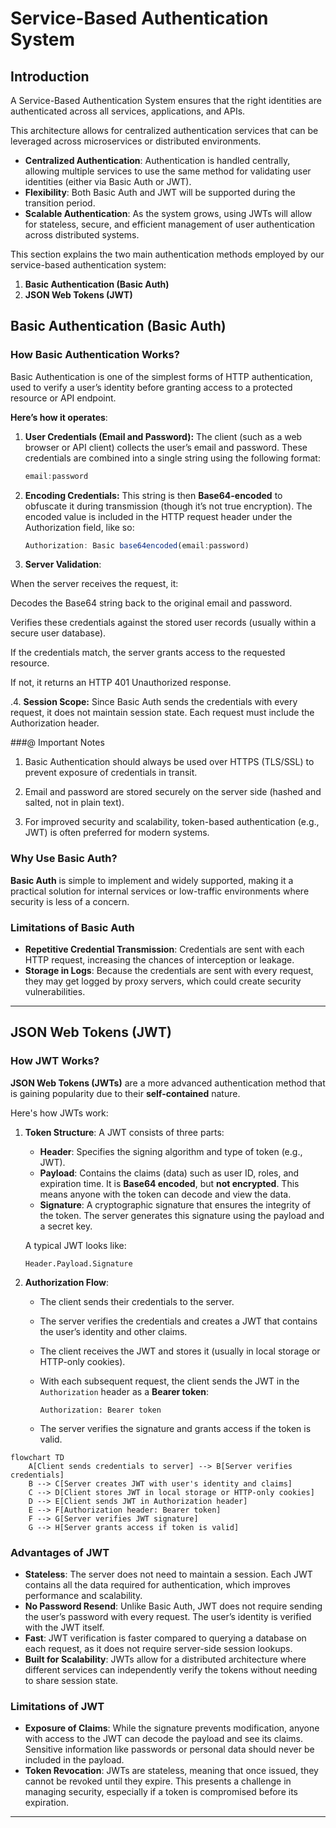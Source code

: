 # Service-Based Authentication System

## Introduction

A Service-Based Authentication System ensures that the right identities are authenticated across all services, applications, and APIs.

This architecture allows for centralized authentication services that can be leveraged across microservices or distributed environments.

* **Centralized Authentication**: Authentication is handled centrally, allowing multiple services to use the same method for validating user identities (either via Basic Auth or JWT).
* **Flexibility**: Both Basic Auth and JWT will be supported during the transition period.
* **Scalable Authentication**: As the system grows, using JWTs will allow for stateless, secure, and efficient management of user authentication across distributed systems.

This section explains the two main authentication methods employed by our service-based authentication system:

1. **Basic Authentication (Basic Auth)**
2. **JSON Web Tokens (JWT)**

## Basic Authentication (Basic Auth)

### How Basic Authentication Works?

Basic Authentication is one of the simplest forms of HTTP authentication, used to verify a user’s identity before granting access to a protected resource or API endpoint.

**Here’s how it operates**:

1. **User Credentials (Email and Password):**
The client (such as a web browser or API client) collects the user’s email and password.
These credentials are combined into a single string using the following format:

    ```js
    email:password
    ```

2. **Encoding Credentials:**
This string is then **Base64-encoded** to obfuscate it during transmission (though it’s not true encryption).
The encoded value is included in the HTTP request header under the Authorization field, like so:

    ```js
    Authorization: Basic base64encoded(email:password)
    ```

3. **Server Validation**:

When the server receives the request, it:

Decodes the Base64 string back to the original email and password.

Verifies these credentials against the stored user records (usually within a secure user database).

If the credentials match, the server grants access to the requested resource.

If not, it returns an HTTP 401 Unauthorized response.

.4. **Session Scope:**
Since Basic Auth sends the credentials with every request, it does not maintain session state. Each request must include the Authorization header.

###@ Important Notes

1. Basic Authentication should always be used over HTTPS (TLS/SSL) to prevent exposure of credentials in transit.

2. Email and password are stored securely on the server side (hashed and salted, not in plain text).

3. For improved security and scalability, token-based authentication (e.g., JWT) is often preferred for modern systems.

### Why Use Basic Auth?

**Basic Auth** is simple to implement and widely supported, making it a practical solution for internal services or low-traffic environments where security is less of a concern.

### Limitations of Basic Auth

* **Repetitive Credential Transmission**: Credentials are sent with each HTTP request, increasing the chances of interception or leakage.
* **Storage in Logs**: Because the credentials are sent with every request, they may get logged by proxy servers, which could create security vulnerabilities.

---

## JSON Web Tokens (JWT)

### How JWT Works?

**JSON Web Tokens (JWTs)** are a more advanced authentication method that is gaining popularity due to their **self-contained** nature.

Here's how JWTs work:

1. **Token Structure**: A JWT consists of three parts:

   * **Header**: Specifies the signing algorithm and type of token (e.g., JWT).
   * **Payload**: Contains the claims (data) such as user ID, roles, and expiration time. It is **Base64 encoded**, but **not encrypted**. This means anyone with the token can decode and view the data.
   * **Signature**: A cryptographic signature that ensures the integrity of the token. The server generates this signature using the payload and a secret key.

   A typical JWT looks like:

   ```
   Header.Payload.Signature
   ```

2. **Authorization Flow**:

   * The client sends their credentials to the server.
   * The server verifies the credentials and creates a JWT that contains the user’s identity and other claims.
   * The client receives the JWT and stores it (usually in local storage or HTTP-only cookies).
   * With each subsequent request, the client sends the JWT in the `Authorization` header as a **Bearer token**:

     ```
     Authorization: Bearer token
     ```
   * The server verifies the signature and grants access if the token is valid.

```mermaid
flowchart TD
    A[Client sends credentials to server] --> B[Server verifies credentials]
    B --> C[Server creates JWT with user's identity and claims]
    C --> D[Client stores JWT in local storage or HTTP-only cookies]
    D --> E[Client sends JWT in Authorization header]
    E --> F[Authorization header: Bearer token]
    F --> G[Server verifies JWT signature]
    G --> H[Server grants access if token is valid]
```

### Advantages of JWT

* **Stateless**: The server does not need to maintain a session. Each JWT contains all the data required for authentication, which improves performance and scalability.
* **No Password Resend**: Unlike Basic Auth, JWT does not require sending the user’s password with every request. The user’s identity is verified with the JWT itself.
* **Fast**: JWT verification is faster compared to querying a database on each request, as it does not require server-side session lookups.
* **Built for Scalability**: JWTs allow for a distributed architecture where different services can independently verify the tokens without needing to share session state.

### Limitations of JWT

* **Exposure of Claims**: While the signature prevents modification, anyone with access to the JWT can decode the payload and see its claims. Sensitive information like passwords or personal data should never be included in the payload.
* **Token Revocation**: JWTs are stateless, meaning that once issued, they cannot be revoked until they expire. This presents a challenge in managing security, especially if a token is compromised before its expiration.

---
